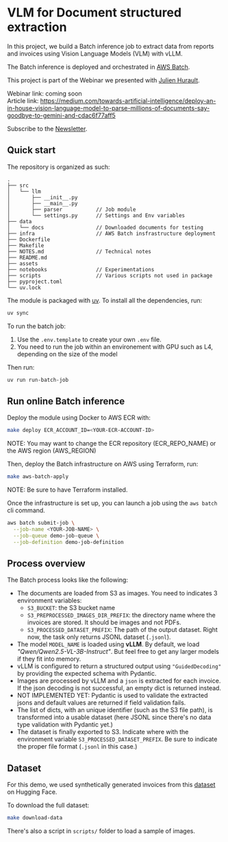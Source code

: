 # VLM for Document structured extraction

In this project, we build a Batch inference job to extract data from reports and invoices using Vision Language Models (VLM) with vLLM.

The Batch inference is deployed and orchestrated in [AWS Batch](https://aws.amazon.com/fr/batch/).

This project is part of the Webinar we presented with [Julien Hurault](https://www.linkedin.com/in/julienhuraultanalytics/).

Webinar link: coming soon \
Article link: https://medium.com/towards-artificial-intelligence/deploy-an-in-house-vision-language-model-to-parse-millions-of-documents-say-goodbye-to-gemini-and-cdac6f77aff5

Subscribe to the [Newsletter](https://medium.com/@jeremyarancio/subscribe).

## Quick start

The repository is organized as such:

```
.
├── src
│   └── llm
│       ├── __init__.py
│       ├── __main__.py
│       ├── parser           // Job module
│       └── settings.py      // Settings and Env variables
├── data
│   └── docs                 // Downloaded documents for testing 
├── infra                    // AWS Batch insfrastructure deployment
├── Dockerfile  
├── Makefile
├── NOTES.md                 // Technical notes
├── README.md
├── assets
├── notebooks                // Experimentations
├── scripts                  // Various scripts not used in package
├── pyproject.toml
└── uv.lock
```

The module is packaged with [uv](https://github.com/astral-sh/uv).
To install all the dependencies, run:

```bash
uv sync
```

To run the batch job:

1. Use the `.env.template` to create your own `.env` file.
2. You need to run the job within an environement with GPU such as L4, depending on the size of the model

Then run:

```bash
uv run run-batch-job
```

## Run online Batch inference

Deploy the module using Docker to AWS ECR with: 

```bash
make deploy ECR_ACCOUNT_ID=<YOUR-ECR-ACCOUNT-ID> 
```

NOTE: You may want to change the ECR repository (ECR_REPO_NAME) or the AWS region (AWS_REGION)

Then, deploy the Batch infrastructure on AWS using Terraform, run:

```bash
make aws-batch-apply
```

NOTE: Be sure to have Terraform installed.

Once the infrastructure is set up, you can launch a job using the `aws batch` cli command.

```bash
aws batch submit-job \
  --job-name <YOUR-JOB-NAME> \
  --job-queue demo-job-queue \
  --job-definition demo-job-definition
```

## Process overview

The Batch process looks like the following:

* The documents are loaded from S3 as images. You need to indicates 3 environment variables:
  * `S3_BUCKET`: the S3 bucket name
  * `S3_PREPROCESSED_IMAGES_DIR_PREFIX`: the directory name where the invoices are stored. It should be images and not PDFs.
  * `S3_PROCESSED_DATASET_PREFIX`: The path of the output dataset. Right now, the task only returns JSONL dataset (`.jsonl`).
* The model `MODEL_NAME` is loaded using **vLLM**. By default, we load *"Qwen/Qwen2.5-VL-3B-Instruct"*. But feel free to get any larger models if they fit into memory.
* vLLM is configured to return a structured output using `"GuidedDecoding"` by providing the expected schema with Pydantic. 
* Images are processed by vLLM and a `json` is extracted for each invoice. If the json decoding is not successful, an empty dict is returned instead.
* NOT IMPLEMENTED YET: Pydantic is used to validate the extracted jsons and default values are returned if field validation fails.
* The list of dicts, with an unique identifier (such as the S3 file path), is transformed into a usable dataset (here JSONL since there's no data type validation with Pydantic yet.)
* The dataset is finally exported to S3. Indicate where with the environment variable `S3_PROCESSED_DATASET_PREFIX`. Be sure to indicate the proper file format (`.jsonl` in this case.)

## Dataset

For this demo, we used synthetically generated invoices from this [dataset](https://huggingface.co/datasets/mathieu1256/FATURA2-invoices) on Hugging Face.

To download the full dataset: 

```bash
make download-data
```

There's also a script in `scripts/` folder to load a sample of images.

